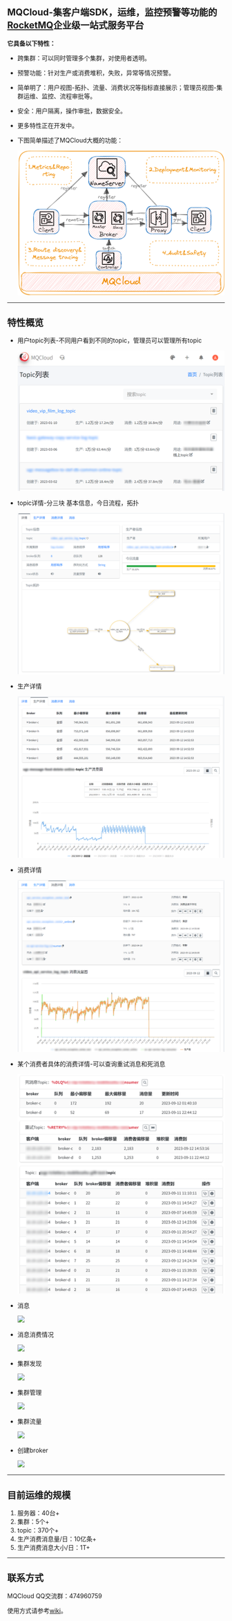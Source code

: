 ## <span id="title">MQCloud-集客户端SDK，运维，监控预警等功能的[RocketMQ](https://github.com/apache/rocketmq)企业级一站式服务平台<span>
**它具备以下特性：**

* 跨集群：可以同时管理多个集群，对使用者透明。

* 预警功能：针对生产或消费堆积，失败，异常等情况预警。

* 简单明了：用户视图-拓扑、流量、消费状况等指标直接展示；管理员视图-集群运维、监控、流程审批等。

* 安全：用户隔离，操作审批，数据安全。

* 更多特性正在开发中。

* 下图简单描述了MQCloud大概的功能：

  <img src="img/mqcloud.png" class="img-wiki">

----------

## <span id="future">特性概览</span>
* 用户topic列表-不同用户看到不同的topic，管理员可以管理所有topic

  <img src="img/index.png" class="img-wiki">

* topic详情-分三块 基本信息，今日流程，拓扑

  <img src="img/topicDetail.png" class="img-wiki">

* 生产详情

  <img src="img/produceDetail2.png" class="img-wiki">

* 消费详情

  <img src="img/consumeDetail2.png" class="img-wiki">

* 某个消费者具体的消费详情-可以查询重试消息和死消息

  <img src="img/consumeRetry.png" class="img-wiki">

* 消息

  <img src="img/msgSearch.png" class="img-wiki">

* 消息消费情况

  <img src="img/msgTrack.png" class="img-wiki">

* 集群发现

  <img src="img/nameServer.png" class="img-wiki">

* 集群管理

  <img src="img/cluster.png" class="img-wiki">

* 集群流量

  <img src="img/clusterTraffic.png" class="img-wiki">

* 创建broker

  <img src="img/addBroker.png" class="img-wiki">

----------

## <span id="situation">目前运维的规模</span>
1. 服务器：40台+
2. 集群：5个+
3. topic：370个+
4. 生产消费消息量/日：10亿条+
5. 生产消费消息大小/日：1T+
----------

## <span id="contract">联系方式</span>

MQCloud QQ交流群：474960759

使用方式请参考[wiki](https://github.com/sohutv/sohu-tv-mq/wiki)。